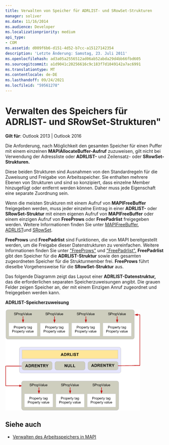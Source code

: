 ```yaml
---
title: Verwalten von Speicher für ADRLIST- und SRowSet-Strukturen
manager: soliver
ms.date: 11/16/2014
ms.audience: Developer
ms.localizationpriority: medium
api_type:
- COM
ms.assetid: d009f6b6-d151-4d52-b7cc-a15127142354
description: 'Letzte Änderung: Samstag, 23. Juli 2011'
ms.openlocfilehash: ad3a05a2556512ad06ab52abda29d4bb66fbd605
ms.sourcegitcommit: a1d9041c20256616c9c183f7d1049142a7ac6991
ms.translationtype: MT
ms.contentlocale: de-DE
ms.lasthandoff: 09/24/2021
ms.locfileid: "59561278"
---
```

# <a name="managing-memory-for-adrlist-and-srowset-structures"></a>Verwalten des Speichers für ADRLIST- und SRowSet-Strukturen"

**Gilt für**: Outlook 2013 | Outlook 2016 
  
Die Anforderung, nach Möglichkeit den gesamten Speicher für einen Puffer mit einem einzelnen **MAPIAllocateBuffer-Aufruf** zuzuweisen, gilt nicht bei Verwendung der Adressliste oder **ADRLIST-** und Zeilensatz- oder **SRowSet-Strukturen.** 
  
Diese beiden Strukturen sind Ausnahmen von den Standardregeln für die Zuweisung und Freigabe von Arbeitsspeicher. Sie enthalten mehrere Ebenen von Strukturen und sind so konzipiert, dass einzelne Member hinzugefügt oder entfernt werden können. Daher muss jede Eigenschaft eine separate Zuordnung sein. 

Wenn die meisten Strukturen mit einem Aufruf von **MAPIFreeBuffer** freigegeben werden, muss jeder einzelne Eintrag in einer **ADRLIST-** oder **SRowSet-Struktur** mit einem eigenen Aufruf von **MAPIFreeBuffer** oder einem einzigen Aufruf von **FreeProws** oder **FreePadrlist** freigegeben werden. Weitere Informationen finden Sie unter [MAPIFreeBuffer](mapifreebuffer.md), [ADRLIST](adrlist.md)und [SRowSet](srowset.md). 

**FreeProws** und **FreePadrlist** sind Funktionen, die von MAPI bereitgestellt werden, um die Freigabe dieser Datenstrukturen zu vereinfachen. Weitere Informationen finden Sie unter ["FreeProws"](freeprows.md) und ["FreePadrlist".](freepadrlist.md) **FreePadrlist** gibt den Speicher für die **ADRLIST-Struktur** sowie den gesamten zugeordneten Speicher für die Strukturmember frei. **FreeProws** führt dieselbe Vorgehensweise für die **SRowSet-Struktur** aus. 
  
Das folgende Diagramm zeigt das Layout einer **ADRLIST-Datenstruktur,** das die erforderlichen separaten Speicherzuweisungen angibt. Die grauen Felder zeigen Speicher an, der mit einem Einzigen Anruf zugeordnet und freigegeben werden kann. 
  
**ADRLIST-Speicherzuweisung**
  
![ADRLIST-Speicherzuweisung](media/amapi_52.gif "ADRLIST-Speicherzuweisung")
  
## <a name="see-also"></a>Siehe auch

- [Verwalten des Arbeitsspeichers in MAPI](managing-memory-in-mapi.md)

